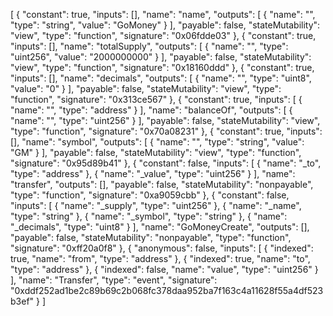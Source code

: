 [ { "constant": true, "inputs": [], "name": "name", "outputs": [ { "name": "", "type": "string", "value": "GoMoney" } ], "payable": false, "stateMutability": "view", "type": "function", "signature": "0x06fdde03" }, { "constant": true, "inputs": [], "name": "totalSupply", "outputs": [ { "name": "", "type": "uint256", "value": "2000000000" } ], "payable": false, "stateMutability": "view", "type": "function", "signature": "0x18160ddd" }, { "constant": true, "inputs": [], "name": "decimals", "outputs": [ { "name": "", "type": "uint8", "value": "0" } ], "payable": false, "stateMutability": "view", "type": "function", "signature": "0x313ce567" }, { "constant": true, "inputs": [ { "name": "", "type": "address" } ], "name": "balanceOf", "outputs": [ { "name": "", "type": "uint256" } ], "payable": false, "stateMutability": "view", "type": "function", "signature": "0x70a08231" }, { "constant": true, "inputs": [], "name": "symbol", "outputs": [ { "name": "", "type": "string", "value": "GM" } ], "payable": false, "stateMutability": "view", "type": "function", "signature": "0x95d89b41" }, { "constant": false, "inputs": [ { "name": "_to", "type": "address" }, { "name": "_value", "type": "uint256" } ], "name": "transfer", "outputs": [], "payable": false, "stateMutability": "nonpayable", "type": "function", "signature": "0xa9059cbb" }, { "constant": false, "inputs": [ { "name": "_supply", "type": "uint256" }, { "name": "_name", "type": "string" }, { "name": "_symbol", "type": "string" }, { "name": "_decimals", "type": "uint8" } ], "name": "GoMoneyCreate", "outputs": [], "payable": false, "stateMutability": "nonpayable", "type": "function", "signature": "0xff20a0f8" }, { "anonymous": false, "inputs": [ { "indexed": true, "name": "from", "type": "address" }, { "indexed": true, "name": "to", "type": "address" }, { "indexed": false, "name": "value", "type": "uint256" } ], "name": "Transfer", "type": "event", "signature": "0xddf252ad1be2c89b69c2b068fc378daa952ba7f163c4a11628f55a4df523b3ef" } ]